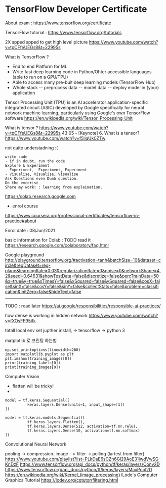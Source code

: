 # TensorFlow Developer Certificate

About exam : https://www.tensorflow.org/certificate

TensorFlow tutorial : https://www.tensorflow.org/tutorials

2X spped spped to get high level picture
https://www.youtube.com/watch?v=tpCFfeUEGs8&t=22995s

What is TensorFlow ?
- End to end Platform for ML
- Write fast deep learning code in Python/Ohter accessible languages (able to run on a GPU/TPU)
- Able to access many pre-buit deep learning models (TensorFlow Hub)
- Whole stack
-- preprocess data
-- model data
-- deploy model in (your) application


Tensor Processing Unit (TPU) is an AI accelerator application-specific integrated circuit (ASIC) developed by Google specifically for neural network machine learning, particularly using Google's own TensorFlow software
https://en.wikipedia.org/wiki/Tensor_Processing_Unit


What is tensor ?
https://www.youtube.com/watch?v=tpCFfeUEGs8&t=22995s
43:05 - [Keynote] 6. What is a tensor?
https://www.youtube.com/watch?v=f5liqUk0ZTw

not quite understadning :( 

```
write code
- if in doubt, run the code
Explore & Experiment
- Experiment,  Experiment, Experiment
- Visualise, Visualise, Visualise
Ask Questions even Dumb question.
Do the excerise
Share my work! : learning from explaination. 
```

https://colab.research.google.com

- enrol course

https://www.coursera.org/professional-certificates/tensorflow-in-practice#about

Enrol date : 08/Jun/2021

basic information for Colab : TODO read it 
https://research.google.com/colaboratory/faq.html


Google playground
http://playground.tensorflow.org/#activation=tanh&batchSize=10&dataset=circle&regDataset=reg-plane&learningRate=0.03&regularizationRate=0&noise=0&networkShape=4,2&seed=0.64931&showTestData=false&discretize=false&percTrainData=50&x=true&y=true&xTimesY=false&xSquared=false&ySquared=false&cosX=false&sinX=false&cosY=false&sinY=false&collectStats=false&problem=classification&initZero=false&hideText=false




------
TODO : read later
https://ai.google/responsibilities/responsible-ai-practices/

how dense is working in hidden network
https://www.youtube.com/watch?v=fXOsFF95ifk


totall local env set 
jupther install, -> tensorflow -> python 3

matplotlib 로 프린팅 하는법
```import numpy as np
np.set_printoptions(linewidth=200)
import matplotlib.pyplot as plt
plt.imshow(training_images[0])
print(training_labels[0])
print(training_images[0])
```





Computer Vision
- flatten will be tricky!
- 

```
model = tf.keras.Sequential([
          keras.layers.Dense(units=1, input_shape=[1])
])

model = tf.keras.models.Sequential([
          tf.keras.layers.Flatten(),
          tf.keras.layers.Dense(512, activation=tf.nn.relu),
          tf.keras.layers.Dense(10, activation=tf.nn.softmax)
])
```


Convolutional Neural Network

pooling -> compression.
image - > filter -> polling (lartest from filter) 
https://www.youtube.com/playlist?list=PLkDaE6sCZn6Gl29AoE31iwdVwSG-KnDzF
https://www.tensorflow.org/api_docs/python/tf/keras/layers/Conv2D
https://www.tensorflow.org/api_docs/python/tf/keras/layers/MaxPool2D
https://en.wikipedia.org/wiki/Kernel_(image_processing)
iLode's Computer Graphics Tutorial
https://lodev.org/cgtutor/filtering.html
